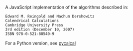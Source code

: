 A JavaScript implementation of the algorithms described in:

    Edward M. Reingold and Nachum Dershowitz
    Calendrical Calculations
    Cambridge University Press
    3rd edition (December 10, 2007)
    ISBN 978-0-521-88540-9

For a Python version, see [pycalcal](https://github.com/espinielli/pycalcal)